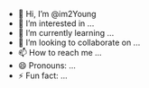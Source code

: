 - 👋 Hi, I’m @im2Young
- 👀 I’m interested in ...
- 🌱 I’m currently learning ...
- 💞️ I’m looking to collaborate on ...
- 📫 How to reach me ...
- 😄 Pronouns: ...
- ⚡ Fun fact: ...

<!---
im2Young/im2Young is a ✨ special ✨ repository because its `README.md` (this file) appears on your GitHub profile.
You can click the Preview link to take a look at your changes.
--->
